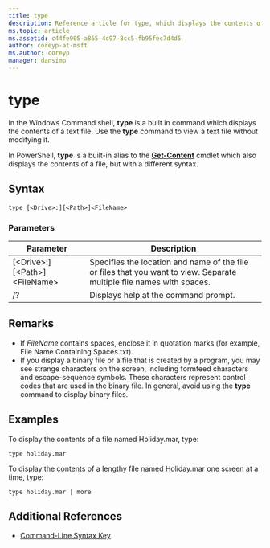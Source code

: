 ```yaml
---
title: type
description: Reference article for type, which displays the contents of a text file.
ms.topic: article
ms.assetid: c44fe905-a865-4c97-8cc5-fb95fec7d4d5
author: coreyp-at-msft
ms.author: coreyp
manager: dansimp
---
```


# type

In the Windows Command shell, **type** is a built in command which displays the contents of a text file. Use the **type** command to view a text file without modifying it.

In PowerShell, **type** is a built-in alias to the **[Get-Content](/powershell/module/microsoft.powershell.management/get-content)** cmdlet which also displays the contents of a file, but with a different syntax.

## Syntax

```
type [<Drive>:][<Path>]<FileName>
```

### Parameters

|Parameter|Description|
|---------|-----------|
|[\<Drive>:][\<Path>]\<FileName>|Specifies the location and name of the file or files that you want to view. Separate multiple file names with spaces.|
|/?|Displays help at the command prompt.|

## Remarks

-   If *FileName* contains spaces, enclose it in quotation marks (for example, File Name Containing Spaces.txt).
-   If you display a binary file or a file that is created by a program, you may see strange characters on the screen, including formfeed characters and escape-sequence symbols. These characters represent control codes that are used in the binary file. In general, avoid using the **type** command to display binary files.

## Examples

To display the contents of a file named Holiday.mar, type:
```
type holiday.mar
```
To display the contents of a lengthy file named Holiday.mar one screen at a time, type:
```
type holiday.mar | more
```

## Additional References

- [Command-Line Syntax Key](command-line-syntax-key.md)
